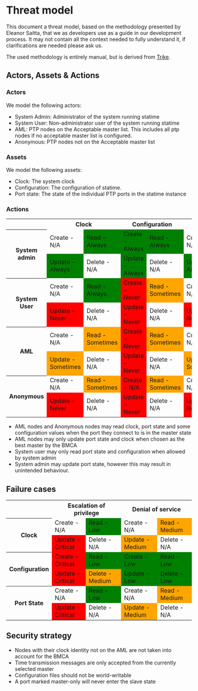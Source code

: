 # Threat model

This document a threat model, based on the methodology presented by Eleanor
Saitta, that we as developers use as a guide in our development process. It may
not contain all the context needed to fully understand it, if clarifications are
needed please ask us.

The used methodology is entirely manual, but is derived from
[Trike](https://www.octotrike.org/).

## Actors, Assets & Actions

### Actors

We model the following actors:

- System Admin: Administrator of the system running statime
- System User: Non-administrator user of the system running statime
- AML: PTP nodes on the Acceptable master list. This includes all ptp nodes if no acceptable master list is configured.
- Anonymous: PTP nodes not on the Acceptable master list

### Assets

We model the following assets:

- Clock: The system clock
- Configuration: The configuration of statime.
- Port state: The state of the individual PTP ports in the statime instance

### Actions

<table>
    <tr>
        <th></th>
        <th colspan=2>Clock</th>
        <th colspan=2>Configuration</th>
        <th colspan=2>Port state</th>
    </tr>
    <tr>
        <th rowspan=2>System admin</th>
        <td>Create - N/A</td>
        <td bgcolor="green">Read - Always</td>
        <td bgcolor="green">Create - Always</td>
        <td bgcolor="green">Read - Always</td>
        <td>Create - N/A</td>
        <td bgcolor="green">Read - Always</td>
    </tr>
    <tr>
        <td bgcolor="green">Update - Always</td>
        <td>Delete - N/A</td>
        <td bgcolor="green">Update - Always</td>
        <td>Delete - N/A</td>
        <td bgcolor="green">Update - Always*</td>
        <td>Delete - N/A</td>
    </tr>
    <tr>
        <th rowspan=2>System User</th>
        <td>Create - N/A</td>
        <td bgcolor="green">Read - Always</td>
        <td bgcolor="red">Create - Never</td>
        <td bgcolor="orange">Read - Sometimes</td>
        <td>Create - N/A</td>
        <td bgcolor="orange">Read - Sometimes</td>
    </tr>
    <tr>
        <td bgcolor="red">Update - Never</td>
        <td>Delete - N/A</td>
        <td bgcolor="red">Update - Never</td>
        <td>Delete - N/A</td>
        <td bgcolor="red">Update - Never</td>
        <td>Delete - N/A</td>
    </tr>
    <tr>
        <th rowspan=2>AML</th>
        <td>Create - N/A</td>
        <td bgcolor="orange">Read - Sometimes</td>
        <td bgcolor="red">Create - Never</td>
        <td bgcolor="orange">Read - Sometimes</td>
        <td>Create - N/A</td>
        <td bgcolor="orange">Read - Sometimes</td>
    </tr>
    <tr>
        <td bgcolor="orange">Update - Sometimes</td>
        <td>Delete - N/A</td>
        <td bgcolor="red">Update - Never</td>
        <td>Delete - N/A</td>
        <td bgcolor="orange">Update - Sometimes</td>
        <td>Delete - N/A</td>
    </tr>
    <tr>
        <th rowspan=2>Anonymous</th>
        <td>Create - N/A</td>
        <td bgcolor="orange">Read - Sometimes</td>
        <td bgcolor="red">Create - N/A</td>
        <td bgcolor="orange">Read - Sometimes</td>
        <td>Create - N/A</td>
        <td bgcolor="orange">Read - Sometimes</td>
    </tr>
    <tr>
        <td bgcolor="red">Update - Never</td>
        <td>Delete - N/A</td>
        <td bgcolor="red">Update - Never</td>
        <td>Delete - N/A</td>
        <td bgcolor="red">Update - Never</td>
        <td>Delete - N/A</td>
    </tr>
</table>

- AML nodes and Anonymous nodes may read clock, port state and some configuration values when the port they connect to is in the master state
- AML nodes may only update port state and clock when chosen as the best master by the BMCA
- System user may only read port state and configuration when allowed by system admin
- System admin may update port state, however this may result in unintended behaviour.

## Failure cases
<table>
    <tr>
        <th></th>
        <th colspan=2>Escalation of privilege</th>
        <th colspan=2>Denial of service</th>
    </tr>
    <tr>
        <th rowspan=2>Clock</th>
        <td>Create - N/A</td>
        <td bgcolor="green">Read - Low</td>
        <td>Create - N/A</td>
        <td bgcolor="orange">Read - Medium</td>
    </tr>
    <tr>
        <td bgcolor="red">Update - Critical</td>
        <td>Delete - N/A</td>
        <td bgcolor="orange">Update - Medium</td>
        <td>Delete - N/A</td>
    </tr>
    <tr>
        <th rowspan=2>Configuration</th>
        <td bgcolor="red">Create - Critical</td>
        <td bgcolor="green">Read - Low</td>
        <td bgcolor="green">Create - Low</td>
        <td bgcolor="green">Read - Low</td>
    </tr>
    <tr>
        <td bgcolor="red">Update - Critical</td>
        <td bgcolor="orange">Delete - Medium</td>
        <td bgcolor="green">Update - Low</td>
        <td bgcolor="green">Delete - Low</td>
    </tr>
    <tr>
        <th rowspan=2>Port State</th>
        <td>Create - N/A</td>
        <td bgcolor="green">Read - Low</td>
        <td>Create - N/A</td>
        <td bgcolor="orange">Read - Medium</td>
    </tr>
    <tr>
        <td bgcolor="red">Update - Critical</td>
        <td>Delete - N/A</td>
        <td bgcolor="orange">Update - Medium</td>
        <td>Delete - N/A</td>
    </tr>
</table>

## Security strategy

- Nodes with their clock identity not on the AML are not taken into account for the BMCA
- Time transmission messages are only accepted from the currently selected master
- Configuration files should not be world-writable
- A port marked master-only will never enter the slave state
